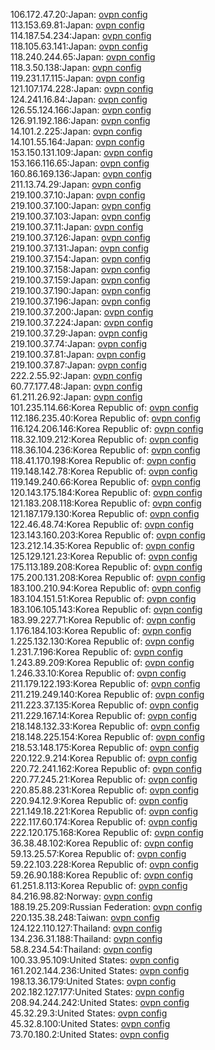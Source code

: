 106.172.47.20:Japan: [ovpn config](vpn/106_172_47_20.ovpn)  
113.153.69.81:Japan: [ovpn config](vpn/113_153_69_81.ovpn)  
114.187.54.234:Japan: [ovpn config](vpn/114_187_54_234.ovpn)  
118.105.63.141:Japan: [ovpn config](vpn/118_105_63_141.ovpn)  
118.240.244.65:Japan: [ovpn config](vpn/118_240_244_65.ovpn)  
118.3.50.138:Japan: [ovpn config](vpn/118_3_50_138.ovpn)  
119.231.17.115:Japan: [ovpn config](vpn/119_231_17_115.ovpn)  
121.107.174.228:Japan: [ovpn config](vpn/121_107_174_228.ovpn)  
124.241.16.84:Japan: [ovpn config](vpn/124_241_16_84.ovpn)  
126.55.124.166:Japan: [ovpn config](vpn/126_55_124_166.ovpn)  
126.91.192.186:Japan: [ovpn config](vpn/126_91_192_186.ovpn)  
14.101.2.225:Japan: [ovpn config](vpn/14_101_2_225.ovpn)  
14.101.55.164:Japan: [ovpn config](vpn/14_101_55_164.ovpn)  
153.150.131.109:Japan: [ovpn config](vpn/153_150_131_109.ovpn)  
153.166.116.65:Japan: [ovpn config](vpn/153_166_116_65.ovpn)  
160.86.169.136:Japan: [ovpn config](vpn/160_86_169_136.ovpn)  
211.13.74.29:Japan: [ovpn config](vpn/211_13_74_29.ovpn)  
219.100.37.10:Japan: [ovpn config](vpn/219_100_37_10.ovpn)  
219.100.37.100:Japan: [ovpn config](vpn/219_100_37_100.ovpn)  
219.100.37.103:Japan: [ovpn config](vpn/219_100_37_103.ovpn)  
219.100.37.11:Japan: [ovpn config](vpn/219_100_37_11.ovpn)  
219.100.37.126:Japan: [ovpn config](vpn/219_100_37_126.ovpn)  
219.100.37.131:Japan: [ovpn config](vpn/219_100_37_131.ovpn)  
219.100.37.154:Japan: [ovpn config](vpn/219_100_37_154.ovpn)  
219.100.37.158:Japan: [ovpn config](vpn/219_100_37_158.ovpn)  
219.100.37.159:Japan: [ovpn config](vpn/219_100_37_159.ovpn)  
219.100.37.190:Japan: [ovpn config](vpn/219_100_37_190.ovpn)  
219.100.37.196:Japan: [ovpn config](vpn/219_100_37_196.ovpn)  
219.100.37.200:Japan: [ovpn config](vpn/219_100_37_200.ovpn)  
219.100.37.224:Japan: [ovpn config](vpn/219_100_37_224.ovpn)  
219.100.37.29:Japan: [ovpn config](vpn/219_100_37_29.ovpn)  
219.100.37.74:Japan: [ovpn config](vpn/219_100_37_74.ovpn)  
219.100.37.81:Japan: [ovpn config](vpn/219_100_37_81.ovpn)  
219.100.37.87:Japan: [ovpn config](vpn/219_100_37_87.ovpn)  
222.2.55.92:Japan: [ovpn config](vpn/222_2_55_92.ovpn)  
60.77.177.48:Japan: [ovpn config](vpn/60_77_177_48.ovpn)  
61.211.26.92:Japan: [ovpn config](vpn/61_211_26_92.ovpn)  
101.235.114.66:Korea Republic of: [ovpn config](vpn/101_235_114_66.ovpn)  
112.186.235.40:Korea Republic of: [ovpn config](vpn/112_186_235_40.ovpn)  
116.124.206.146:Korea Republic of: [ovpn config](vpn/116_124_206_146.ovpn)  
118.32.109.212:Korea Republic of: [ovpn config](vpn/118_32_109_212.ovpn)  
118.36.104.236:Korea Republic of: [ovpn config](vpn/118_36_104_236.ovpn)  
118.41.170.198:Korea Republic of: [ovpn config](vpn/118_41_170_198.ovpn)  
119.148.142.78:Korea Republic of: [ovpn config](vpn/119_148_142_78.ovpn)  
119.149.240.66:Korea Republic of: [ovpn config](vpn/119_149_240_66.ovpn)  
120.143.175.184:Korea Republic of: [ovpn config](vpn/120_143_175_184.ovpn)  
121.183.208.118:Korea Republic of: [ovpn config](vpn/121_183_208_118.ovpn)  
121.187.179.130:Korea Republic of: [ovpn config](vpn/121_187_179_130.ovpn)  
122.46.48.74:Korea Republic of: [ovpn config](vpn/122_46_48_74.ovpn)  
123.143.160.203:Korea Republic of: [ovpn config](vpn/123_143_160_203.ovpn)  
123.212.14.35:Korea Republic of: [ovpn config](vpn/123_212_14_35.ovpn)  
125.129.121.23:Korea Republic of: [ovpn config](vpn/125_129_121_23.ovpn)  
175.113.189.208:Korea Republic of: [ovpn config](vpn/175_113_189_208.ovpn)  
175.200.131.208:Korea Republic of: [ovpn config](vpn/175_200_131_208.ovpn)  
183.100.210.94:Korea Republic of: [ovpn config](vpn/183_100_210_94.ovpn)  
183.104.151.51:Korea Republic of: [ovpn config](vpn/183_104_151_51.ovpn)  
183.106.105.143:Korea Republic of: [ovpn config](vpn/183_106_105_143.ovpn)  
183.99.227.71:Korea Republic of: [ovpn config](vpn/183_99_227_71.ovpn)  
1.176.184.103:Korea Republic of: [ovpn config](vpn/1_176_184_103.ovpn)  
1.225.132.130:Korea Republic of: [ovpn config](vpn/1_225_132_130.ovpn)  
1.231.7.196:Korea Republic of: [ovpn config](vpn/1_231_7_196.ovpn)  
1.243.89.209:Korea Republic of: [ovpn config](vpn/1_243_89_209.ovpn)  
1.246.33.10:Korea Republic of: [ovpn config](vpn/1_246_33_10.ovpn)  
211.179.122.193:Korea Republic of: [ovpn config](vpn/211_179_122_193.ovpn)  
211.219.249.140:Korea Republic of: [ovpn config](vpn/211_219_249_140.ovpn)  
211.223.37.135:Korea Republic of: [ovpn config](vpn/211_223_37_135.ovpn)  
211.229.167.14:Korea Republic of: [ovpn config](vpn/211_229_167_14.ovpn)  
218.148.132.33:Korea Republic of: [ovpn config](vpn/218_148_132_33.ovpn)  
218.148.225.154:Korea Republic of: [ovpn config](vpn/218_148_225_154.ovpn)  
218.53.148.175:Korea Republic of: [ovpn config](vpn/218_53_148_175.ovpn)  
220.122.9.214:Korea Republic of: [ovpn config](vpn/220_122_9_214.ovpn)  
220.72.241.162:Korea Republic of: [ovpn config](vpn/220_72_241_162.ovpn)  
220.77.245.21:Korea Republic of: [ovpn config](vpn/220_77_245_21.ovpn)  
220.85.88.231:Korea Republic of: [ovpn config](vpn/220_85_88_231.ovpn)  
220.94.12.9:Korea Republic of: [ovpn config](vpn/220_94_12_9.ovpn)  
221.149.18.221:Korea Republic of: [ovpn config](vpn/221_149_18_221.ovpn)  
222.117.60.174:Korea Republic of: [ovpn config](vpn/222_117_60_174.ovpn)  
222.120.175.168:Korea Republic of: [ovpn config](vpn/222_120_175_168.ovpn)  
36.38.48.102:Korea Republic of: [ovpn config](vpn/36_38_48_102.ovpn)  
59.13.25.57:Korea Republic of: [ovpn config](vpn/59_13_25_57.ovpn)  
59.22.103.228:Korea Republic of: [ovpn config](vpn/59_22_103_228.ovpn)  
59.26.90.188:Korea Republic of: [ovpn config](vpn/59_26_90_188.ovpn)  
61.251.8.113:Korea Republic of: [ovpn config](vpn/61_251_8_113.ovpn)  
84.216.98.82:Norway: [ovpn config](vpn/84_216_98_82.ovpn)  
188.19.25.209:Russian Federation: [ovpn config](vpn/188_19_25_209.ovpn)  
220.135.38.248:Taiwan: [ovpn config](vpn/220_135_38_248.ovpn)  
124.122.110.127:Thailand: [ovpn config](vpn/124_122_110_127.ovpn)  
134.236.31.188:Thailand: [ovpn config](vpn/134_236_31_188.ovpn)  
58.8.234.54:Thailand: [ovpn config](vpn/58_8_234_54.ovpn)  
100.33.95.109:United States: [ovpn config](vpn/100_33_95_109.ovpn)  
161.202.144.236:United States: [ovpn config](vpn/161_202_144_236.ovpn)  
198.13.36.179:United States: [ovpn config](vpn/198_13_36_179.ovpn)  
202.182.127.177:United States: [ovpn config](vpn/202_182_127_177.ovpn)  
208.94.244.242:United States: [ovpn config](vpn/208_94_244_242.ovpn)  
45.32.29.3:United States: [ovpn config](vpn/45_32_29_3.ovpn)  
45.32.8.100:United States: [ovpn config](vpn/45_32_8_100.ovpn)  
73.70.180.2:United States: [ovpn config](vpn/73_70_180_2.ovpn)  
